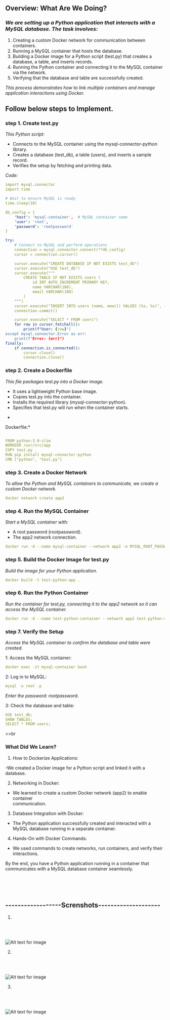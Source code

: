 ## Overview: What Are We Doing?

### *We are setting up a Python application that interacts with a MySQL database. The task involves:*

1. Creating a custom Docker network for communication between containers.
2. Running a MySQL container that hosts the database.
3. Building a Docker image for a Python script (test.py) that creates a database, a 
   table, and inserts records.
4. Running the Python container and connecting it to the MySQL container via the 
    network.
5. Verifying that the database and table are successfully created.

*This process demonstrates how to link multiple containers and manage application interactions using Docker.*


## Follow below steps to Implement.

### step 1. Create test.py
*This Python script:*

- Connects to the MySQL container using the mysql-connector-python library.
- Creates a database (test_db), a table (users), and inserts a sample record.
- Verifies the setup by fetching and printing data.


*Code:*

```yml
import mysql.connector
import time

# Wait to ensure MySQL is ready
time.sleep(10)

db_config = {
    'host': 'mysql-container',  # MySQL container name
    'user': 'root',
    'password': 'rootpassword'
}

try:
    # Connect to MySQL and perform operations
    connection = mysql.connector.connect(**db_config)
    cursor = connection.cursor()

    cursor.execute("CREATE DATABASE IF NOT EXISTS test_db")
    cursor.execute("USE test_db")
    cursor.execute("""
        CREATE TABLE IF NOT EXISTS users (
            id INT AUTO_INCREMENT PRIMARY KEY,
            name VARCHAR(100),
            email VARCHAR(100)
        )
    """)
    cursor.execute("INSERT INTO users (name, email) VALUES (%s, %s)", ("John Doe", "john.doe@example.com"))
    connection.commit()

    cursor.execute("SELECT * FROM users")
    for row in cursor.fetchall():
        print(f"User: {row}")
except mysql.connector.Error as err:
    print(f"Error: {err}")
finally:
    if connection.is_connected():
        cursor.close()
        connection.close()


```




### step 2. Create a Dockerfile
*This file packages test.py into a Docker image.*

  - It uses a lightweight Python base image.
  - Copies test.py into the container.
  - Installs the required library (mysql-connector-python).
  - Specifies that test.py will run when the container starts.
*

Dockerfile:*


```yml

FROM python:3.9-slim
WORKDIR /usr/src/app
COPY test.py .
RUN pip install mysql-connector-python
CMD ["python", "test.py"]

```


### step 3. Create a Docker Network
  *To allow the Python and MySQL containers to communicate, we create a custom Docker network.*

```yml
docker network create app2
```

### step 4. Run the MySQL Container
  *Start a MySQL container with:*

  - A root password (rootpassword).
  - The app2 network connection.
    
```yml
docker run -d --name mysql-container --network app2 -e MYSQL_ROOT_PASSWORD=rootpassword mysql:8

```

### step 5. Build the Docker Image for test.py
   *Build the image for your Python application.*

```yml
docker build -t test-python-app .
```

### step 6. Run the Python Container
   *Run the container for test.py, connecting it to the app2 network so it can access the MySQL container.*

```yml
docker run -d --name test-python-container --network app2 test-python-app
```

### step 7. Verify the Setup
  *Access the MySQL container to confirm the database and table were created.*

1: Access the MySQL container:

```yml
docker exec -it mysql-container bash
```

2: Log in to MySQL:

```yml
mysql -u root -p
```
  *Enter the password: rootpassword.*


3: Check the database and table:

```yml
USE test_db;
SHOW TABLES;
SELECT * FROM users;
```


<>br
<br>

### What Did We Learn?
1. How to Dockerize Applications:

  -We created a Docker image for a Python script and linked it with a database.

2. Networking in Docker:

  - We learned to create a custom Docker network (app2) to enable container     
    communication.

3. Database Integration with Docker:

  - The Python application successfully created and interacted with a MySQL database     running in a separate container.

4. Hands-On with Docker Commands:

  - We used commands to create networks, run containers, and verify their   
    interactions.
    
By the end, you have a Python application running in a container that communicates with a MySQL database container seamlessly.



<br>
<br>
<br>



## ------------------Screnshots--------------------
1.
<br>
<br>


![Alt text for image](screenshots/1.png)

2.
<br>
<br>


![Alt text for image](screenshots/2.png)


3.
<br>
<br>


![Alt text for image](screenshots/3.png)

<br>
<br>

























